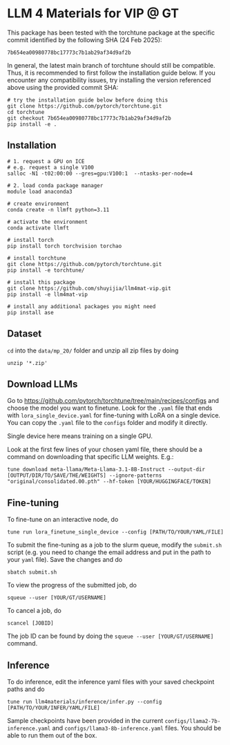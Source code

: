 # LLM 4 Materials for VIP @ GT

This package has been tested with the torchtune package at the specific commit identified by the following SHA (24 Feb 2025):

```
7b654ea00980778bc17773c7b1ab29af34d9af2b
```

In general, the latest main branch of torchtune should still be compatible. Thus, it is recommended to first follow the installation guide below. If you encounter any compatibility issues, try installing the version referenced above using the provided commit SHA:

```
# try the installation guide below before doing this
git clone https://github.com/pytorch/torchtune.git
cd torchtune
git checkout 7b654ea00980778bc17773c7b1ab29af34d9af2b
pip install -e .
```

## Installation
```
# 1. request a GPU on ICE
# e.g. request a single V100
salloc -N1 -t02:00:00 --gres=gpu:V100:1  --ntasks-per-node=4

# 2. load conda package manager
module load anaconda3

# create environment
conda create -n llmft python=3.11

# activate the environment
conda activate llmft

# install torch
pip install torch torchvision torchao

# install torchtune
git clone https://github.com/pytorch/torchtune.git
pip install -e torchtune/

# install this package
git clone https://github.com/shuyijia/llm4mat-vip.git
pip install -e llm4mat-vip

# install any additional packages you might need
pip install ase
```

## Dataset
`cd` into the `data/mp_20/` folder and unzip all zip files by doing
```
unzip '*.zip'
```

## Download LLMs
Go to https://github.com/pytorch/torchtune/tree/main/recipes/configs and choose the model you want to finetune. Look for the `.yaml` file that ends with `lora_single_device.yaml` for fine-tuning with LoRA on a single device. You can copy the `.yaml` file to the `configs` folder and modify it directly.

Single device here means training on a single GPU.

Look at the first few lines of your chosen yaml file, there should be a command on downloading that specific LLM weights. E.g.:
```
tune download meta-llama/Meta-Llama-3.1-8B-Instruct --output-dir [OUTPUT/DIR/TO/SAVE/THE/WEIGHTS] --ignore-patterns "original/consolidated.00.pth" --hf-token [YOUR/HUGGINGFACE/TOKEN]
```

## Fine-tuning
To fine-tune on an interactive node, do
```
tune run lora_finetune_single_device --config [PATH/TO/YOUR/YAML/FILE]
```

To submit the fine-tuning as a job to the slurm queue, modify the `submit.sh` script (e.g. you need to change the email address and put in the path to your `yaml` file). Save the changes and do
```
sbatch submit.sh
```

To view the progress of the submitted job, do
```
squeue --user [YOUR/GT/USERNAME]
```
To cancel a job, do
```
scancel [JOBID]
```
The job ID can be found by doing the `squeue --user [YOUR/GT/USERNAME]` command.

## Inference
To do inference, edit the inference yaml files with your saved checkpoint paths and do
```
tune run llm4materials/inference/infer.py --config [PATH/TO/YOUR/INFER/YAML/FILE]
```
Sample checkpoints have been provided in the current `configs/llama2-7b-inference.yaml` and `configs/llama3-8b-inference.yaml` files. You should be able to run them out of the box. 